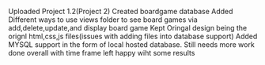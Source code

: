 Uploaded Project 1.2(Project 2)
Created boardgame database
Added Different ways to use views folder to see board games via add,delete,update,and display board game
Kept Oringal design being the orignl html,css,js files(issues with adding files into database support)
Added MYSQL support in the form of local hosted database.
Still needs more work done overall with time frame left happy wiht some results
